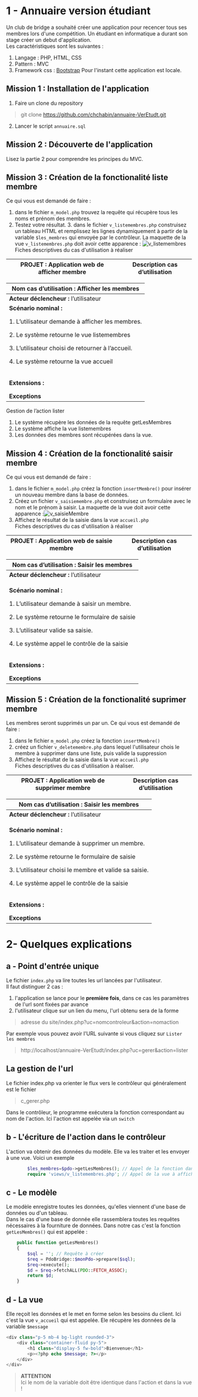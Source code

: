 # 1 - Annuaire version étudiant
Un club de bridge a souhaité créer une application pour recencer tous ses membres lors d'une compétition. 
Un étudiant en informatique a durant son stage créer un debut d'application.  
Les caractéristiques sont les suivantes :
1. Langage : PHP, HTML, CSS
2. Pattern :  MVC
3. Framework css : [Bootstrap](https://getbootstrap.com/docs/5.2/getting-started/introduction/)
Pour l'instant cette application est locale. 

## Mission 1 : Installation de l'application
1. Faire un clone du repository 
> git clone https://github.com/chchabin/annuaire-VerEtudt.git
2. Lancer le script `annuaire.sql`


## Mission 2 : Découverte de l'application
Lisez la partie 2 pour comprendre les principes du MVC.

## Mission 3 : Création de la fonctionalité liste membre
Ce qui vous est demandé de faire :
1. dans le fichier `m_model.php` trouvez la requête qui récupère tous les noms et prénom des membres.
2. Testez votre résultat.
   3. dans le fichier `v_listemembres.php` construisez un tableau HTML et remplissez les lignes dynamiquement à partir de la variable `$les_membres` qui envoyée par le contrôleur.
   La maquette de la vue `v_listemembres.php` doit avoir cette apparence :
   ![v_listemembres](images/vueListeMembre.PNG)  
      Fiches descriptives du cas d'utilisation à réaliser

| **PROJET :**   Application  web de afficher membre | **Description cas d’utilisation** |
|----------------------------------------------------|-----------------------------------|


| **Nom cas d’utilisation :**   Afficher les membres                                                                                                                                                                                       |
|------------------------------------------------------------------------------------------------------------------------------------------------------------------------------------------------------------------------------------------|
| **Acteur déclencheur :**   l’utilisateur                                                                                                                                                                                                 |
| **Scénario nominal :**  <p>1. L’utilisateur demande à afficher les membres. </p><p>2. Le système retourne le vue listemembres </p><p>3. L’utilisateur choisi de retourner à l’accueil. </p><p>4. Le système retourne la vue accueil </p> |
| <p>**Extensions :** </p> **Exceptions**                                                                                                                                                                                                  |  

Gestion de l’action lister
1. Le système récupère les données de la requête getLesMembres
2. Le système affiche la vue listemembres
3. Les données des membres sont récupérées dans la vue.

## Mission 4 : Création de la fonctionalité saisir membre
Ce qui vous est demandé de faire :
1. dans le fichier `m_model.php` créez la fonction `insertMembre()` pour insérer un nouveau membre dans la base de données.
2. Créez un fichier `v_saisiemembre.php` et construisez un formulaire avec le nom et le prénom à saisir. La maquette de la vue doit avoir cette apparence :![v_saisieMembre](images/vueSaisieMembre.PNG)
3. Affichez le résultat de la saisie dans la vue `accueil.php`  
   Fiches descriptives du cas d'utilisation à réaliser

| **PROJET :**   Application  web de saisie membre | **Description cas d’utilisation** |
|--------------------------------------------------|-----------------------------------|


| **Nom cas d’utilisation :**   Saisir les membres                                                                                                                                                                                        |
|-----------------------------------------------------------------------------------------------------------------------------------------------------------------------------------------------------------------------------------------|
| **Acteur déclencheur :**   l’utilisateur                                                                                                                                                                                                |
| <p>**Scénario nominal :**  </p><p>1. L’utilisateur demande à saisir un membre. </p><p>2. Le système retourne le formulaire de saisie </p><p>3. L’utilisateur valide sa saisie. </p><p>4. Le système appel le contrôle de la saisie </p> |
| <p>**Extensions :**</p>  **Exceptions**                                                                                                                                                                                                 |


## Mission 5 : Création de la fonctionalité suprimer membre
Les membres seront supprimés un par un.
Ce qui vous est demandé de faire :
1. dans le fichier `m_model.php` créez la fonction `insertMembre()`
2. créez un fichier `v_deletemembre.php` dans lequel l'utilisateur chois le membre à supprimer dans une liste, puis valide la suppression
3.  Affichez le résultat de la saisie dans la vue `accueil.php`  
    Fiches descriptives du cas d'utilisation à réaliser.

| **PROJET :**   Application  web de supprimer membre | **Description cas d’utilisation** |
|-----------------------------------------------------|-----------------------------------|


| **Nom cas d’utilisation :**   Saisir les membres                                                                                                                                                                                                               |
|----------------------------------------------------------------------------------------------------------------------------------------------------------------------------------------------------------------------------------------------------------------|
| **Acteur déclencheur :**   l’utilisateur                                                                                                                                                                                                                       |
| <p>**Scénario nominal :**  </p><p>1. L’utilisateur demande à supprimer un membre. </p><p>2. Le système retourne le formulaire de saisie </p><p>3. L’utilisateur choisi le membre et valide sa saisie. </p><p>4. Le système appel le contrôle de la saisie </p> |
| <p>**Extensions :**</p>  **Exceptions**                                                                                                                                                                                                                        |
# 2- Quelques explications

## a - Point d'entrée unique
Le fichier `index.php` va lire toutes les url lancées par l'utilisateur.  
Il faut distinguer 2 cas :
1. l'application se lance pour le **première fois**, dans ce cas les paramètres de l'url sont fixées par avance
2. l'utilisateur clique sur un lien du menu, l'url obtenu sera de la forme
>adresse du site/index.php?uc=nomcontroleur&action=nomaction

Par exemple vous pouvez avoir l'URL suivante si vous cliquez sur `Lister les membres` 
> http://localhost/annuaire-VerEtudt/index.php?uc=gerer&action=lister
## La gestion de l'url
Le fichier index.php va orienter le flux vers le contrôleur qui généralement est le fichier
>c_gerer.php  

Dans le contrôleur, le programme exécutera la fonction correspondant au nom de l'action. Ici l'action est appelée via un `switch`

## b - L'écriture de l'action dans le contrôleur
L'action va obtenir des données du modèle. Elle va les traiter et les envoyer à une vue. Voici un exemple
```php
        $les_membres=$pdo->getLesMembres(); // Appel de la fonction dans le modèle
        require 'views/v_listemembres.php'; // Appel de la vue à afficher
```
## c - Le modèle
Le modèle enregistre toutes les données, qu'elles viennent d'une base de données ou d'un tableau.  
Dans le cas d'une base de donnée elle rassemblera toutes les requêtes nécessaires à la fourniture de données.
Dans notre cas c'est la fonction `getLesMembres()` qui est appelée :
```php
    public function getLesMembres()
    {
        $sql = ''; // Requête à créer
        $req = PdoBridge::$monPdo->prepare($sql);
        $req->execute();
        $d = $req->fetchALL(PDO::FETCH_ASSOC);
        return $d;
    }
```
## d - La vue
Elle reçoit les données et le met en forme selon les besoins du client.
Ici c'est la vue `v_accueil` qui est appelée. Ele récupère les données de la variable `$message`
```php
<div class="p-5 mb-4 bg-light rounded-3">
    <div class="container-fluid py-5">
        <h1 class="display-5 fw-bold">Bienvenue</h1>
        <p><?php echo $message; ?></p>
    </div>
</div>
```
>**ATTENTION**  
> Ici le nom de la variable doit être identique dans l'action et dans la vue !